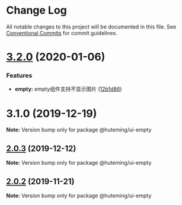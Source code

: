# Change Log

All notable changes to this project will be documented in this file.
See [Conventional Commits](https://conventionalcommits.org) for commit guidelines.

# [3.2.0](https://github.com/huteming/huteming-ui/compare/v3.1.0...v3.2.0) (2020-01-06)


### Features

* **empty:** empty组件支持不显示图片 ([12b1d86](https://github.com/huteming/huteming-ui/commit/12b1d86312a2b1a6ea0d88e13a16db0a7f02d0ed))





# 3.1.0 (2019-12-19)

**Note:** Version bump only for package @huteming/ui-empty





## [2.0.3](https://github.com/huteming/huteming-ui/compare/@huteming/ui-empty@2.0.2...@huteming/ui-empty@2.0.3) (2019-12-12)

**Note:** Version bump only for package @huteming/ui-empty





## [2.0.2](https://github.com/huteming/huteming-ui/compare/@huteming/ui-empty@2.0.1...@huteming/ui-empty@2.0.2) (2019-11-21)

**Note:** Version bump only for package @huteming/ui-empty
